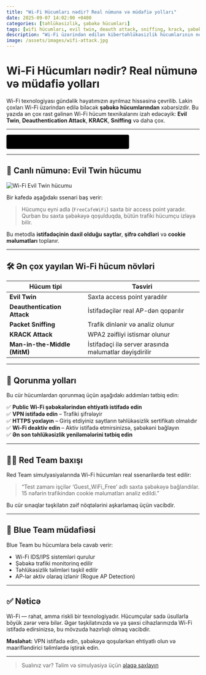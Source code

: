 ```yaml
---
title: "Wi-Fi Hücumları nədir? Real nümunə və müdafiə yolları"
date: 2025-09-07 14:02:00 +0400
categories: [təhlükəsizlik, şəbəkə hücumları]
tags: [wifi hücumları, evil twin, deauth attack, sniffing, krack, şəbəkə təhlükəsizliyi, red team, blue team]
description: "Wi-Fi üzərindən edilən kibertəhlükəsizlik hücumlarının necə işlədiyini canlı nümunə ilə öyrənin. Evil Twin, KRACK və Deauth kimi taktikalar və onlardan qorunma yolları."
image: /assets/images/wifi-attack.jpg
---
```


# Wi-Fi Hücumları nədir? Real nümunə və müdafiə yolları

Wi-Fi texnologiyası gündəlik həyatımızın ayrılmaz hissəsinə çevrilib. Lakin çoxları Wi-Fi üzərindən edilə biləcək **şəbəkə hücumlarından** xəbərsizdir. Bu yazıda ən çox rast gəlinən Wi-Fi hücum texnikalarını izah edəcəyik: **Evil Twin**, **Deauthentication Attack**, **KRACK**, **Sniffing** və daha çox.

---

<div id="terminal"></div>

<script>
const messages = [
  "Scanning Wi-Fi networks...",
  "Capturing handshake...",
  "Running deauth attack...",
  "Welcome to CyberShieldy.com"
];

let idx = 0;
const terminal = document.getElementById('terminal');
const typingSpeed = 100;

function typeMessage(msg, i = 0) {
  if (i < msg.length) {
    terminal.textContent += msg.charAt(i);
    setTimeout(() => typeMessage(msg, i + 1), typingSpeed);
  } else {
    setTimeout(() => {
      eraseMessage(msg.length);
    }, 1000);
  }
}

function eraseMessage(len) {
  if (len > 0) {
    terminal.textContent = terminal.textContent.slice(0, -1);
    setTimeout(() => eraseMessage(len - 1), typingSpeed / 2);
  } else {
    idx = (idx + 1) % messages.length;
    typeMessage(messages[idx]);
  }
}

typeMessage(messages[idx]);
</script>

<style>
#terminal {
  font-family: monospace;
  white-space: nowrap;
  background: black;
  color: #0f0;
  padding: 10px;
  border-radius: 4px;
  width: max-content;
  min-width: 300px;
  height: 1.2em;
}
</style>

---

## 🎯 Canlı nümunə: Evil Twin hücumu

![Wi-Fi Evil Twin hücumu](/assets/images/evil-twin-demo.jpg)

Bir kafedə aşağıdakı ssenari baş verir:

> Hücumçu eyni adla (`FreeCafeWiFi`) saxta bir access point yaradır. Qurban bu saxta şəbəkəyə qoşulduqda, bütün trafiki hücumçu izləyə bilir.

Bu metodla **istifadəçinin daxil olduğu saytlar**, **şifrə cəhdləri** və **cookie məlumatları** toplanır.

---

## 🛠️ Ən çox yayılan Wi-Fi hücum növləri

| Hücum tipi | Təsviri |
|------------|----------|
| **Evil Twin** | Saxta access point yaradılır |
| **Deauthentication Attack** | İstifadəçilər real AP-dən qoparılır |
| **Packet Sniffing** | Trafik dinlənir və analiz olunur |
| **KRACK Attack** | WPA2 zəifliyi istismar olunur |
| **Man-in-the-Middle (MitM)** | İstifadəçi ilə server arasında məlumatlar dəyişdirilir |

---

## 🔐 Qorunma yolları

Bu cür hücumlardan qorunmaq üçün aşağıdakı addımları tətbiq edin:

✅ **Public Wi-Fi şəbəkələrindən ehtiyatlı istifadə edin**  
✅ **VPN istifadə edin** – Trafiki şifrələyir  
✅ **HTTPS yoxlayın** – Giriş etdiyiniz saytların təhlükəsizlik sertifikatı olmalıdır  
✅ **Wi-Fi deaktiv edin** – Aktiv istifadə etmirsinizsə, şəbəkəni bağlayın  
✅ **Ən son təhlükəsizlik yeniləmələrini tətbiq edin**

---

## 👨‍💻 Red Team baxışı

Red Team simulyasiyalarında Wi-Fi hücumları real ssenarilərdə test edilir:

> “Test zamanı işçilər ‘Guest_WiFi_Free’ adlı saxta şəbəkəyə bağlandılar. 15 nəfərin trafikindən cookie məlumatları analiz edildi.”

Bu cür sınaqlar təşkilatın zəif nöqtələrini aşkarlamaq üçün vacibdir.

---

## 🧯 Blue Team müdafiəsi

Blue Team bu hücumlara belə cavab verir:

- Wi-Fi IDS/IPS sistemləri qurulur
- Şəbəkə trafiki monitorinq edilir
- Təhlükəsizlik təlimləri təşkil edilir
- AP-lər aktiv olaraq izlənir (Rogue AP Detection)

---

## ✅ Nəticə

Wi-Fi — rahat, amma riskli bir texnologiyadır. Hücumçular sadə üsullarla böyük zərər verə bilər. Əgər təşkilatınızda və ya şəxsi cihazlarınızda Wi-Fi istifadə edirsinizsə, bu mövzuda hazırlıqlı olmaq vacibdir.

**Məsləhət:** VPN istifadə edin, şəbəkəyə qoşularkən ehtiyatlı olun və maarifləndirici təlimlərdə iştirak edin.

---

> Sualınız var? Təlim və simulyasiya üçün [əlaqə saxlayın](mailto:cyberdersler@gmail.com)
